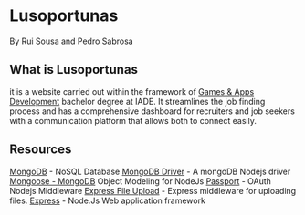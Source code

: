 # Lusoportunas
By Rui Sousa and Pedro Sabrosa


## What is Lusoportunas

it is a website carried out within the framework of [Games & Apps Development](https://www.iade.europeia.pt/en/courses/undergraduate/global-bachelor/games-and-apps-development) bachelor degree at IADE. It streamlines the job finding process and has a comprehensive dashboard for recruiters and job seekers with a communication platform that allows both to connect easily.


## Resources

[MongoDB](https://mongodb.com) - NoSQL Database
[MongoDB Driver](https://www.npmjs.com/package/mongodb) - A mongoDB Nodejs driver
[Mongoose - MongoDB](https://mongoosejs.com) Object Modeling for NodeJs
[Passport](https://passportjs.org) - OAuth Nodejs Middleware
[Express File Upload](https://expressjs.com) - Express middleware for uploading files.
[Express](https://expressjs.com) - Node.Js Web application framework

